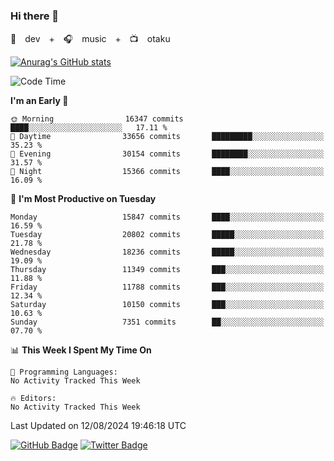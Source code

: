 ### Hi there 👋

🚀　dev　+　🎧　music　+　📺　otaku


[![Anurag's GitHub stats](https://github-readme-stats.vercel.app/api?username=koheitasaka&count_private=true&show_icons=true&theme=monokai)](https://github.com/koheitasaka/github-readme-stats)

<!--START_SECTION:waka-->
![Code Time](http://img.shields.io/badge/Code%20Time-1%2C161%20hrs%2023%20mins-blue)

**I'm an Early 🐤** 

```text
🌞 Morning                16347 commits       ████░░░░░░░░░░░░░░░░░░░░░   17.11 % 
🌆 Daytime                33656 commits       █████████░░░░░░░░░░░░░░░░   35.23 % 
🌃 Evening                30154 commits       ████████░░░░░░░░░░░░░░░░░   31.57 % 
🌙 Night                  15366 commits       ████░░░░░░░░░░░░░░░░░░░░░   16.09 % 
```
📅 **I'm Most Productive on Tuesday** 

```text
Monday                   15847 commits       ████░░░░░░░░░░░░░░░░░░░░░   16.59 % 
Tuesday                  20802 commits       █████░░░░░░░░░░░░░░░░░░░░   21.78 % 
Wednesday                18236 commits       █████░░░░░░░░░░░░░░░░░░░░   19.09 % 
Thursday                 11349 commits       ███░░░░░░░░░░░░░░░░░░░░░░   11.88 % 
Friday                   11788 commits       ███░░░░░░░░░░░░░░░░░░░░░░   12.34 % 
Saturday                 10150 commits       ███░░░░░░░░░░░░░░░░░░░░░░   10.63 % 
Sunday                   7351 commits        ██░░░░░░░░░░░░░░░░░░░░░░░   07.70 % 
```


📊 **This Week I Spent My Time On** 

```text
💬 Programming Languages: 
No Activity Tracked This Week

🔥 Editors: 
No Activity Tracked This Week
```


 Last Updated on 12/08/2024 19:46:18 UTC
<!--END_SECTION:waka-->

[![GitHub Badge](https://img.shields.io/badge/GitHub-100000?style=for-the-badge&logo=github&logoColor=white)](https://github.com/koheitasaka)
[![Twitter Badge](https://img.shields.io/badge/Twitter-1DA1F2?style=for-the-badge&logo=twitter&logoColor=white)](https://twitter.com/sleep_asleep_)
